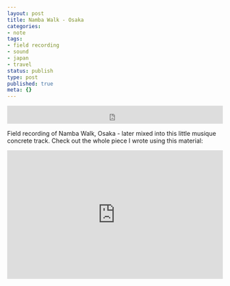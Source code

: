 ```yaml
---
layout: post
title: Namba Walk - Osaka
categories:
- note
tags:
- field recording
- sound
- japan
- travel
status: publish
type: post
published: true
meta: {}
---
```


<iframe style="border: 0; width: 100%; height: 42px;" src="http://bandcamp.com/EmbeddedPlayer/album=1924451892/size=small/bgcol=ffffff/linkcol=0687f5/track=2761195598/transparent=true/" seamless><a href="http://charlesmartin.bandcamp.com/album/travel">Travel by Charles Martin</a></iframe>

Field recording of Namba Walk, Osaka - later mixed into this little musique concrete track. Check out the whole piece I wrote using this material:

<iframe width="100%" height="300" scrolling="no" frameborder="no" src="https://w.soundcloud.com/player/?url=https%3A//api.soundcloud.com/tracks/11124453&amp;color=%23ff5500&amp;auto_play=false&amp;hide_related=false&amp;show_comments=true&amp;show_user=true&amp;show_reposts=false&amp;show_teaser=true&amp;visual=true"></iframe>
